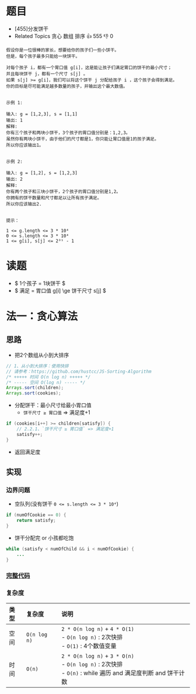 # 题目

- [455]分发饼干
- Related Topics 贪心 数组 排序 👍 555 👎 0

```text
假设你是一位很棒的家长，想要给你的孩子们一些小饼干。
但是，每个孩子最多只能给一块饼干。 

对每个孩子 i，都有一个胃口值 g[i]，这是能让孩子们满足胃口的饼干的最小尺寸；
并且每块饼干 j，都有一个尺寸 s[j] 。
如果 s[j] >= g[i]，我们可以将这个饼干 j 分配给孩子 i ，这个孩子会得到满足。
你的目标是尽可能满足越多数量的孩子，并输出这个最大数值。 
 

示例 1: 

输入: g = [1,2,3], s = [1,1]
输出: 1
解释: 
你有三个孩子和两块小饼干，3个孩子的胃口值分别是：1,2,3。
虽然你有两块小饼干，由于他们的尺寸都是1，你只能让胃口值是1的孩子满足。
所以你应该输出1。
 

示例 2: 

输入: g = [1,2], s = [1,2,3]
输出: 2
解释: 
你有两个孩子和三块小饼干，2个孩子的胃口值分别是1,2。
你拥有的饼干数量和尺寸都足以让所有孩子满足。
所以你应该输出2.
 

提示： 

1 <= g.length <= 3 * 10⁴ 
0 <= s.length <= 3 * 10⁴ 
1 <= g[i], s[j] <= 2³¹ - 1 
```

# 读题

- $ 1个孩子 = 1块饼干 $
- $ 满足 = 胃口值 g[i] \ge 饼干尺寸 s[j] $

# 法一：贪心算法

## 思路

- 把2个数组从小到大排序

```java
// 1、从小到大排序：使用快排
// 请参考：https://github.com/hustcc/JS-Sorting-Algorithm
/* +++++ 时间 O(n log n) +++++ */
/* ----- 空间 O(log n) ----- */
Arrays.sort(children);
Arrays.sort(cookies);
```

- 分配饼干：最小尺寸给最小胃口值
  - `饼干尺寸 ≥ 胃口值` => 满足度+1

```java
if (cookies[i++] >= children[satisfy]) {
    // 2.2.1、`饼干尺寸 ≥ 胃口值` => 满足度+1
    satisfy++;
}
```

- 返回满足度

## 实现

### 边界问题

- 空队列(没有饼干 `0 <= s.length <= 3 * 10⁴`)

```java
if (numOfCookie == 0) {
    return satisfy;
}
```

- 饼干分配完 or 小孩都吃饱

```java
while (satisfy < numOfChild && i < numOfCookie) {
    ...
}
```

### [完整代码](Demo01.java)

### 复杂度

类型 | 复杂度 | 说明
:--- |:--- |:---
空间 | `O(n log n)` | `2 * O(n log n)` + `4 * O(1)` </br> - `O(n log n)` : 2次快排 </br> - `O(1)` : 4个数值变量
时间 | `O(n)` | `2 * O(n log n)` + `3 * O(n)` </br> - `O(n log n)` : 2次快排 </br> - `O(n)` : while 遍历 and 满足度判断 and 饼干计数
